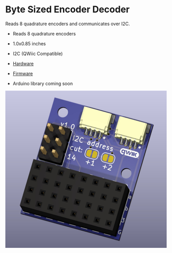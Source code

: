 # Byte Sized Encoder Decoder

Reads 8 quadrature encoders and communicates over I2C.

* Reads 8 quadrature encoders
* 1.0x0.85 inches
* I2C (QWiic Compatible)


* [Hardware](https://github.com/RCMgames/BSCD/tree/main/hardware)
* [Firmware](https://github.com/RCMgames/BSCD/tree/main/firmware)
* Arduino library coming soon

![cad render](https://github.com/RCMgames/BSCD/blob/e5e761275d6937ced29332824f1e0d8da6625a7c/hardware/CAD%20renders/render%201.jpg)

